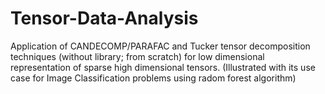 # Tensor-Data-Analysis

Application of CANDECOMP/PARAFAC and Tucker tensor decomposition techniques (without library; from scratch) for low dimensional representation of sparse high dimensional tensors. (Illustrated with its use case for Image Classification problems using radom forest algorithm)
